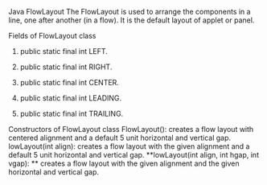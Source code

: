 Java FlowLayout
The FlowLayout is used to arrange the components in a line, one after another (in a flow). It is the default layout of applet or panel.

Fields of FlowLayout class
1. public static final int LEFT.

2. public static final int RIGHT.

3. public static final int CENTER.

4. public static final int LEADING.

5. public static final int TRAILING.

Constructors of FlowLayout class
FlowLayout(): creates a flow layout with centered alignment and a default 5 unit horizontal and vertical gap.
lowLayout(int align): creates a flow layout with the given alignment and a default 5 unit horizontal and vertical gap.
**lowLayout(int align, int hgap, int vgap): ** creates a flow layout with the given alignment and the given horizontal and vertical gap.